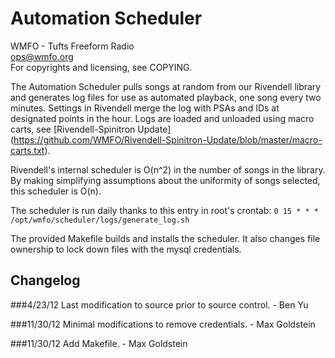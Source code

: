 Automation Scheduler
====================

WMFO - Tufts Freeform Radio  
ops@wmfo.org  
For copyrights and licensing, see COPYING.  

The Automation Scheduler pulls songs at random from our Rivendell library and
generates log files for use as automated playback, one song every two minutes.
Settings in Rivendell merge the log with PSAs and IDs at designated points in
the hour. Logs are loaded and unloaded using macro carts, see
[Rivendell-Spinitron
Update] (https://github.com/WMFO/Rivendell-Spinitron-Update/blob/master/macro-carts.txt).

Rivendell's internal scheduler is O(n^2) in the number of songs in the library.
By making simplifying assumptions about the uniformity of songs selected, this
scheduler is O(n).

The scheduler is run daily thanks to this entry in root's crontab:
`0 15 * * * /opt/wmfo/scheduler/logs/generate_log.sh`

The provided Makefile builds and installs the scheduler. It also changes file
ownership to lock down files with the mysql credentials.

Changelog
---------
###4/23/12
Last modification to source prior to source control. - Ben Yu

###11/30/12
Minimal modifications to remove credentials. - Max Goldstein

###11/30/12
Add Makefile. - Max Goldstein
